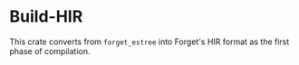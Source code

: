 # Build-HIR

This crate converts from `forget_estree` into Forget's HIR format as the first phase of compilation.